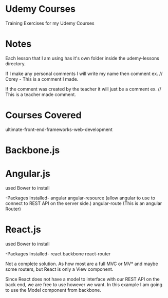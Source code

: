 # Udemy Courses
Training Exercises for my Udemy Courses

# Notes
Each lesson that I am using has it's own folder inside the udemy-lessons directory. 

If I make any personal comments I will write my name then comment ex. // Corey - This is a comment I made.

If the comment was created by the teacher it will just be a comment ex. // This is a teacher made comment.

# Courses Covered
ultimate-front-end-frameworks-web-development

# Backbone.js


# Angular.js

used Bower to install

-Packages Installed-
angular
angular-resource (allow angular to use to connect to REST API on the server side.)
angular-route (This is an angular Router)

# React.js

used Bower to install 

-Packages Installed-
react
backbone
react-router

Not a complete solution. As how most are a full MVC or MV* and maybe some routers, but React is only a View component.

Since React does not have a model to interface with our REST API on the back end, we are free to use however we want.
In this example I am going to use the Model component from backbone.